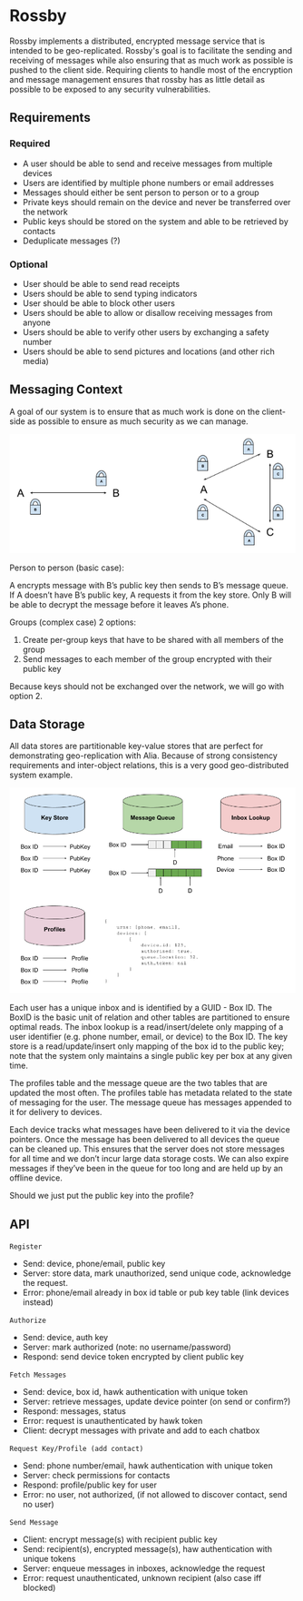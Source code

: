 # Rossby

Rossby implements a distributed, encrypted message service that is intended to
be geo-replicated. Rossby's goal is to facilitate the sending and receiving of messages
while also ensuring that as much work as possible is pushed to the client side.
Requiring clients to handle most of the encryption and message management ensures that
rossby has as little detail as possible to be exposed to any security vulnerabilities.

## Requirements

### Required

- A user should be able to send and receive messages from multiple devices
- Users are identified by multiple phone numbers or email addresses
- Messages should either be sent person to person or to a group
- Private keys should remain on the device and never be transferred over the network
- Public keys should be stored on the system and able to be retrieved by contacts
- Deduplicate messages (?)

### Optional

- User should be able to send read receipts
- Users should be able to send typing indicators
- User should be able to block other users
- Users should be able to allow or disallow receiving messages from anyone
- Users should be able to verify other users by exchanging a safety number
- Users should be able to send pictures and locations (and other rich media)

## Messaging Context

A goal of our system is to ensure that as much work is done on the client-side as possible to ensure as much security as we can manage.

![Messaging Context](fixtures/message_encryption.png)

Person to person (basic case):

A encrypts message with B’s public key then sends to B’s message queue. If A doesn’t have B’s public key, A requests it from the key store. Only B will be able to decrypt the message before it leaves A’s phone.

Groups (complex case) 2 options:

1. Create per-group keys that have to be shared with all members of the group
2. Send messages to each member of the group encrypted with their public key

Because keys should not be exchanged over the network, we will go with option 2.

## Data Storage

All data stores are partitionable key-value stores that are perfect for demonstrating geo-replication with Alia. Because of strong consistency requirements and inter-object relations, this is a very good geo-distributed system example.

![Data Storage](fixtures/data_stores.png)

Each user has a unique inbox and is identified by a GUID - Box ID. The BoxID is the basic unit of relation and other tables are partitioned to ensure optimal reads. The inbox lookup is a read/insert/delete only mapping of a user identifier (e.g. phone number, email, or device) to the Box ID. The key store is a read/update/insert only mapping of the box id to the public key; note that the system only maintains a single public key per box at any given time.

The profiles table and the message queue are the two tables that are updated the most often. The profiles table has metadata related to the state of messaging for the user. The message queue has messages appended to it for delivery to devices.

Each device tracks what messages have been delivered to it via the device pointers. Once the message has been delivered to all devices the queue can be cleaned up. This ensures that the server does not store messages for all time and we don’t incur large data storage costs. We can also expire messages if they’ve been in the queue for too long and are held up by an offline device.

Should we just put the public key into the profile?

## API

`Register`

- Send: device, phone/email, public key
- Server: store data, mark unauthorized, send unique code, acknowledge the request.
- Error: phone/email already in box id table or pub key table (link devices instead)

`Authorize`

- Send: device, auth key
- Server: mark authorized (note: no username/password)
- Respond: send device token encrypted by client public key

`Fetch Messages`

- Send: device, box id, hawk authentication with unique token
- Server: retrieve messages, update device pointer (on send or confirm?)
- Respond: messages, status
- Error: request is unauthenticated by hawk token
- Client: decrypt messages with private and add to each chatbox

`Request Key/Profile (add contact)`

- Send: phone number/email, hawk authentication with unique token
- Server: check permissions for contacts
- Respond: profile/public key for user
- Error: no user, not authorized, (if not allowed to discover contact, send no user)

`Send Message`

- Client: encrypt message(s) with recipient public key
- Send: recipient(s), encrypted message(s), haw authentication with unique tokens
- Server: enqueue messages in inboxes, acknowledge the request
- Error: request unauthenticated, unknown recipient (also case iff blocked)

